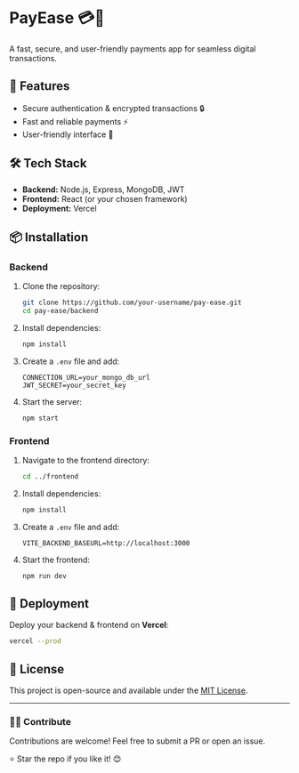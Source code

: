 # PayEase 💳🚀  
A fast, secure, and user-friendly payments app for seamless digital transactions.  

## 🚀 Features  
- Secure authentication & encrypted transactions 🔒  
- Fast and reliable payments ⚡  
- User-friendly interface 🎨  

## 🛠 Tech Stack  
- **Backend:** Node.js, Express, MongoDB, JWT  
- **Frontend:** React (or your chosen framework)  
- **Deployment:** Vercel  

## 📦 Installation  

### Backend  
1. Clone the repository:  
   ```sh
   git clone https://github.com/your-username/pay-ease.git
   cd pay-ease/backend
   ```
2. Install dependencies:  
   ```sh
   npm install
   ```
3. Create a `.env` file and add:  
   ```env
   CONNECTION_URL=your_mongo_db_url
   JWT_SECRET=your_secret_key
   ```
4. Start the server:  
   ```sh
   npm start
   ```

### Frontend  
1. Navigate to the frontend directory:  
   ```sh
   cd ../frontend
   ```
2. Install dependencies:  
   ```sh
   npm install
   ```
3. Create a `.env` file and add:  
   ```env
   VITE_BACKEND_BASEURL=http://localhost:3000
   ```
4. Start the frontend:  
   ```sh
   npm run dev
   ```

## 🚀 Deployment  
Deploy your backend & frontend on **Vercel**:  
```sh
vercel --prod
```

## 📜 License  
This project is open-source and available under the [MIT License](LICENSE).

---

### 👨‍💻 Contribute  
Contributions are welcome! Feel free to submit a PR or open an issue.  

⭐ Star the repo if you like it! 😊  

